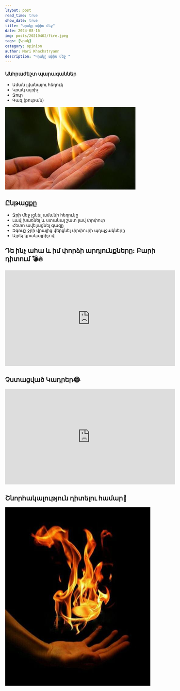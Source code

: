 ```yaml
---
layout: post
read_time: true
show_date: true
title: "Կրակը ափիս մեջ"
date: 2024-08-16
img: posts/20210402/fire.jpeg
tags: [Կրակ]
category: opinion
author: Mari Khachatryann
description: "Կրակը ափիս մեջ "
---
```



### Անհրաժեշտ պարագաններ

- Աման լվանալու հեղուկ
- Կրակ այրիչ
- Ջուր
- Գազ (բութան)


![Կրակ](./assets/img/posts/20210402/fire_1.jpeg)


## Ընթացքը

- Ջրի մեջ լցնել ամանի հեղուկը
- Լավ խառնել և ստանալ շատ լավ փրփուր
- Հետո ավելացնել գազը 
- Զգույշ ջրի վրայից վերցնել փրփուրի պղպջակները
- Այրել կրակայրիչով

## Դե ինչ ահա և իմ փորձի արդյունքները: Բարի դիտում 💣🔥


<iframe width="560" height="315" src="https://www.youtube.com/embed/VB9Bo11MZT4" title="կրակ" frameborder="0" allow="accelerometer; autoplay; clipboard-write; encrypted-media; gyroscope; picture-in-picture" allowfullscreen></iframe>

## Չստացված Կադրեր😂

<iframe width="560" height="315" src="https://www.youtube.com/embed/2yAiXbZrsvY" title="չստացված կադրեր" frameborder="0" allow="accelerometer; autoplay; clipboard-write; encrypted-media; gyroscope; picture-in-picture" allowfullscreen></iframe>


## Շնորհակալություն դիտելու համար🤍


![Կրակ](./assets/img/posts/20210402/fire_2.jpeg)
